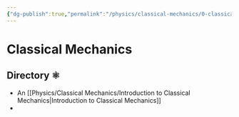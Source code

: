 ```yaml
---
{"dg-publish":true,"permalink":"/physics/classical-mechanics/0-classical-mechanics-directory/","dgHomeLink":true,"dgPassFrontmatter":true}
---
```


# Classical Mechanics

## Directory ⚛
- An [[Physics/Classical Mechanics/Introduction to Classical Mechanics|Introduction to Classical Mechanics]]
- 